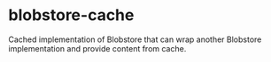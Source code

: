 # blobstore-cache
Cached implementation of Blobstore that can wrap another Blobstore implementation and provide content from cache.